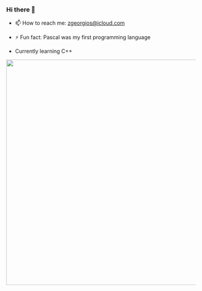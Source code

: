 ### Hi there 👋

- 📫 How to reach me: zgeorgios@icloud.com

- ⚡ Fun fact: Pascal was my first programming language

- Currently learning C++ 

<p align="center">
<img src="https://github-readme-stats.vercel.app/api?username=zacharidis&show_icons=true&count_private=true&theme=solarized-light&hide_border=true" width="600">
</p>
<!--
**zacharidis/zacharidis** is a ✨ _special_ ✨ repository because its `README.md` (this file) appears on your GitHub profile.

Here are some ideas to get you started:



-->
